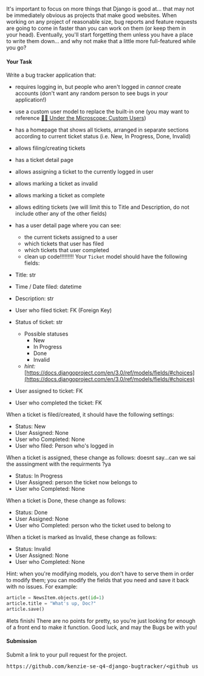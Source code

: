It's important to focus on more things that Django is good at... that may not be immediately obvious as projects that make good websites. When working on any project of reasonable size, bug reports and feature requests are going to come in faster than you can work on them (or keep them in your head). Eventually, you'll start forgetting them unless you have a place to write them down... and why not make that a little more full-featured while you go?

#### **Your Task**

Write a bug tracker application that:

*   requires logging in, but people who aren't logged in _cannot_ create accounts (don't want any random person to see bugs in your application!)
*   use a custom user model to replace the built-in one (you may want to reference [👨‍🔬 Under the Microscope: Custom Users](https://my.kenzie.academy/courses/148/modules/items/22362 "👨‍🔬 Under the Microscope: Custom Users"))
*   has a homepage that shows all tickets, arranged in separate sections according to current ticket status (i.e. New, In Progress, Done, Invalid)
*   allows filing/creating tickets
*   has a ticket detail page
*   allows assigning a ticket to the currently logged in user
*   allows marking a ticket as invalid
*   allows marking a ticket as complete
*   allows editing tickets (we will limit this to Title and Description, do not include other any of the other fields)
*   has a user detail page where you can see:
    *   the current tickets assigned to a user
    *   which tickets that user has filed
    *   which tickets that user completed
    *   clean up code!!!!!!!!!
Your `Ticket` model should have the following fields:

*   Title: str
*   Time / Date filed: datetime
*   Description: str
*   User who filed ticket: FK (Foreign Key)
*   Status of ticket: str
    *   Possible statuses
        *   New 
        *   In Progress
        *   Done
        *   Invalid
    *   _hint:_ [https://docs.djangoproject.com/en/3.0/ref/models/fields/#choices](https://docs.djangoproject.com/en/3.0/ref/models/fields/#choices)
*   User assigned to ticket: FK
*   User who completed the ticket: FK

When a ticket is filed/created, it should have the following settings:

*   Status: New
*   User Assigned: None
*   User who Completed: None
*   User who filed: Person who's logged in

When a ticket is assigned, these change as follows:
doesnt say...can we sai the asssingment with the requirments ?ya
*   Status: In Progress
*   User Assigned: person the ticket now belongs to
*   User who Completed: None

When a ticket is Done, these change as follows:

*   Status: Done
*   User Assigned: None
*   User who Completed: person who the ticket used to belong to

When a ticket is marked as Invalid, these change as follows:

*   Status: Invalid
*   User Assigned: None
*   User who Completed: None

Hint: when you're modifying models, you don't have to serve them in order to modify them; you can modify the fields that you need and save it back with no issues. For example:

```python
article = NewsItem.objects.get(id=1)  
article.title = "What's up, Doc?"  
article.save()
```
#lets finishi
There are no points for pretty, so you're just looking for enough of a front end to make it function. Good luck, and may the Bugs be with you!

#### **Submission**

Submit a link to your pull request for the project.

<pre>https://github.com/kenzie-se-q4-django-bugtracker/&ltgithub_username&gt/pull/&ltnumber&gt</pre>
